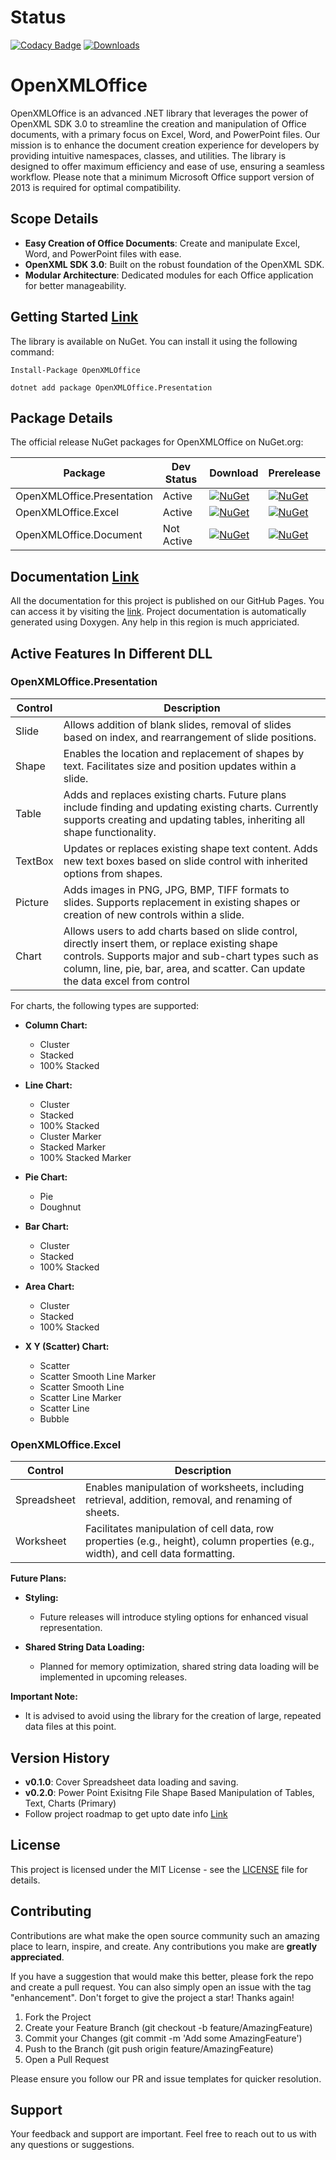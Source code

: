 # Status

[![Codacy Badge](https://app.codacy.com/project/badge/Grade/5b420a599805426ab8a990a1a741247a)](https://app.codacy.com/gh/DraviaVemal/OpenXMLOffice/dashboard?utm_source=gh&utm_medium=referral&utm_content=&utm_campaign=Badge_grade) [![Downloads](https://img.shields.io/nuget/dt/OpenXMLOffice.Presentation.svg)](https://www.nuget.org/packages/OpenXMLOffice.Presentation)

# OpenXMLOffice

OpenXMLOffice is an advanced .NET library that leverages the power of OpenXML SDK 3.0 to streamline the creation and manipulation of Office documents, with a primary focus on Excel, Word, and PowerPoint files. Our mission is to enhance the document creation experience for developers by providing intuitive namespaces, classes, and utilities. The library is designed to offer maximum efficiency and ease of use, ensuring a seamless workflow. Please note that a minimum Microsoft Office support version of 2013 is required for optimal compatibility.

## Scope Details

- **Easy Creation of Office Documents**: Create and manipulate Excel, Word, and PowerPoint files with ease.
- **OpenXML SDK 3.0**: Built on the robust foundation of the OpenXML SDK.
- **Modular Architecture**: Dedicated modules for each Office application for better manageability.

## Getting Started [Link](https://www.nuget.org/packages?q=OpenXMLOffice)

The library is available on NuGet. You can install it using the following command:

```shell
Install-Package OpenXMLOffice
```

```shell
dotnet add package OpenXMLOffice.Presentation
```

## Package Details

The official release NuGet packages for OpenXMLOffice on NuGet.org:

| Package | Dev Status | Download | Prerelease |
|---------|---|----------|------------|
| OpenXMLOffice.Presentation | Active | [![NuGet](https://img.shields.io/nuget/v/OpenXMLOffice.Presentation.svg)](https://www.nuget.org/packages/OpenXMLOffice.Presentation) | [![NuGet](https://img.shields.io/nuget/vpre/OpenXMLOffice.Presentation.svg)](https://www.nuget.org/packages/OpenXMLOffice.Presentation) |
| OpenXMLOffice.Excel | Active | [![NuGet](https://img.shields.io/nuget/v/OpenXMLOffice.Excel.svg)](https://www.nuget.org/packages/OpenXMLOffice.Excel) | [![NuGet](https://img.shields.io/nuget/vpre/OpenXMLOffice.Excel.svg)](https://www.nuget.org/packages/OpenXMLOffice.Excel)  |
| OpenXMLOffice.Document | Not Active | [![NuGet](https://img.shields.io/nuget/v/OpenXMLOffice.Document.svg)](https://www.nuget.org/packages/OpenXMLOffice.Document) | [![NuGet](https://img.shields.io/nuget/vpre/OpenXMLOffice.Document.svg)](https://www.nuget.org/packages/OpenXMLOffice.Document) |


## Documentation [Link](https://draviavemal.github.io/OpenXMLOffice)

All the documentation for this project is published on our GitHub Pages. You can access it by visiting the [link](https://draviavemal.github.io/OpenXMLOffice). Project documentation is automatically generated using Doxygen.
Any help in this region is much appriciated.

## Active Features In Different DLL

### OpenXMLOffice.Presentation

| Control  | Description |
|----------|-------------|
| Slide    | Allows addition of blank slides, removal of slides based on index, and rearrangement of slide positions. |
| Shape    | Enables the location and replacement of shapes by text. Facilitates size and position updates within a slide. |
| Table    | Adds and replaces existing charts. Future plans include finding and updating existing charts. Currently supports creating and updating tables, inheriting all shape functionality. |
| TextBox  | Updates or replaces existing shape text content. Adds new text boxes based on slide control with inherited options from shapes. |
| Picture  | Adds images in PNG, JPG, BMP, TIFF formats to slides. Supports replacement in existing shapes or creation of new controls within a slide. |
| Chart    | Allows users to add charts based on slide control, directly insert them, or replace existing shape controls. Supports major and sub-chart types such as column, line, pie, bar, area, and scatter. Can update the data excel from control |

For charts, the following types are supported:

- **Column Chart:**
  - Cluster
  - Stacked
  - 100% Stacked

- **Line Chart:**
  - Cluster
  - Stacked
  - 100% Stacked
  - Cluster Marker
  - Stacked Marker
  - 100% Stacked Marker

- **Pie Chart:**
  - Pie
  - Doughnut

- **Bar Chart:**
  - Cluster
  - Stacked
  - 100% Stacked

- **Area Chart:**
  - Cluster
  - Stacked
  - 100% Stacked

- **X Y (Scatter) Chart:**
  - Scatter
  - Scatter Smooth Line Marker
  - Scatter Smooth Line
  - Scatter Line Marker
  - Scatter Line
  - Bubble

### OpenXMLOffice.Excel

| Control      | Description |
|--------------|-------------|
| Spreadsheet  | Enables manipulation of worksheets, including retrieval, addition, removal, and renaming of sheets. |
| Worksheet    | Facilitates manipulation of cell data, row properties (e.g., height), column properties (e.g., width), and cell data formatting. |

**Future Plans:**
- **Styling:**
  - Future releases will introduce styling options for enhanced visual representation.

- **Shared String Data Loading:**
  - Planned for memory optimization, shared string data loading will be implemented in upcoming releases.

**Important Note:**
- It is advised to avoid using the library for the creation of large, repeated data files at this point.


## Version History

- **v0.1.0**: Cover Spreadsheet data loading and saving.
- **v0.2.0**: Power Point Exisitng File Shape Based Manipulation of Tables, Text, Charts (Primary)
- Follow project roadmap to get upto date info [Link](https://github.com/users/DraviaVemal/projects/2)

## License

This project is licensed under the MIT License - see the [LICENSE](https://github.com/DraviaVemal/OpenXMLOffice/blob/main/LICENSE) file for details.

## Contributing

Contributions are what make the open source community such an amazing place to learn, inspire, and create. Any contributions you make are **greatly appreciated**.

If you have a suggestion that would make this better, please fork the repo and create a pull request. You can also simply open an issue with the tag "enhancement". Don't forget to give the project a star! Thanks again!

1. Fork the Project
2. Create your Feature Branch (git checkout -b feature/AmazingFeature)
3. Commit your Changes (git commit -m 'Add some AmazingFeature')
4. Push to the Branch (git push origin feature/AmazingFeature)
5. Open a Pull Request

Please ensure you follow our PR and issue templates for quicker resolution.

## Support

Your feedback and support are important. Feel free to reach out to us with any questions or suggestions.
